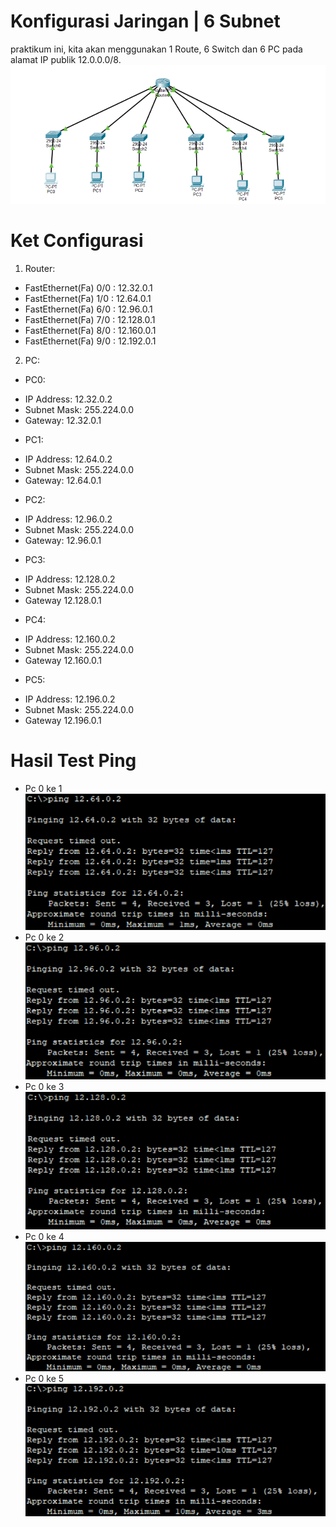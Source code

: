 # Konfigurasi Jaringan | 6 Subnet

praktikum ini, kita akan menggunakan 1 Route, 6 Switch dan 6 PC pada alamat IP publik 12.0.0.0/8.
![Configurasi](1.png)
# Ket Configurasi
1. Router:
* FastEthernet(Fa) 0/0 : 12.32.0.1
* FastEthernet(Fa) 1/0 : 12.64.0.1
* FastEthernet(Fa) 6/0 : 12.96.0.1
* FastEthernet(Fa) 7/0 : 12.128.0.1
* FastEthernet(Fa) 8/0 : 12.160.0.1
* FastEthernet(Fa) 9/0 : 12.192.0.1
2. PC:
* PC0:
- IP Address: 12.32.0.2
- Subnet Mask: 255.224.0.0
- Gateway: 12.32.0.1
* PC1:
- IP Address: 12.64.0.2
- Subnet Mask: 255.224.0.0
- Gateway: 12.64.0.1
* PC2:
- IP Address: 12.96.0.2
- Subnet Mask: 255.224.0.0
- Gateway: 12.96.0.1
* PC3:
- IP Address: 12.128.0.2
- Subnet Mask: 255.224.0.0
- Gateway 12.128.0.1
* PC4:
- IP Address: 12.160.0.2
- Subnet Mask: 255.224.0.0
- Gateway 12.160.0.1
* PC5:
- IP Address: 12.196.0.2
- Subnet Mask: 255.224.0.0
- Gateway 12.196.0.1

# Hasil Test Ping
- Pc 0 ke 1
![Configurasi](2.png)
- Pc 0 ke 2
![Configurasi](3.png)
- Pc 0 ke 3
![Configurasi](4.png)
- Pc 0 ke 4
![Configurasi](5.png)
- Pc 0 ke 5
![Configurasi](6.png)
